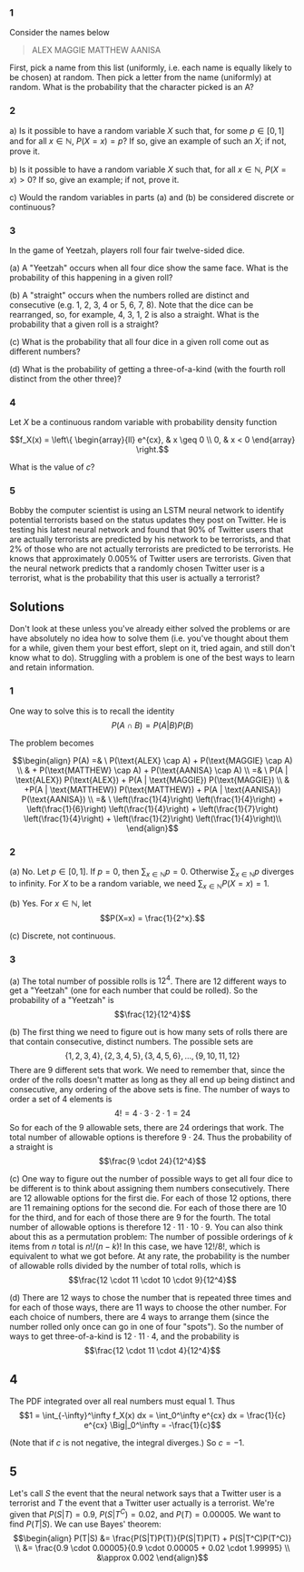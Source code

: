 ### 1

Consider the names below

> ALEX MAGGIE MATTHEW AANISA

First, pick a name from this list (uniformly, i.e. each name is equally likely to be chosen) at random. Then pick a letter from the name (uniformly) at random. What is the probability that the character picked is an A?

### 2

a) Is it possible to have a random variable $X$ such that, for some $p \in [0,1]$ and for all $x \in \mathbb{N}$, $P(X=x) = p$? If so, give an example of such an $X$; if not, prove it.

b) Is it possible to have a random variable $X$ such that, for all $x \in \mathbb{N}$, $P(X=x) > 0$? If so, give an example; if not, prove it.

c) Would the random variables in parts (a) and (b) be considered discrete or continuous?

### 3

In the game of Yeetzah, players roll four fair twelve-sided dice.

(a) A "Yeetzah" occurs when all four dice show the same face. What is the probability of this happening in a given roll?

(b) A "straight" occurs when the numbers rolled are distinct and consecutive (e.g. 1, 2, 3, 4 or 5, 6, 7, 8). Note that the dice can be rearranged, so, for example, 4, 3, 1, 2 is also a straight. What is the probability that a given roll is a straight?

(c) What is the probability that all four dice in a given roll come out as different numbers?

(d) What is the probability of getting a three-of-a-kind (with the fourth roll distinct from the other three)?

### 4

Let $X$ be a continuous random variable with probability density function

$$f_X(x) = \left\{ \begin{array}{ll}
e^{cx}, & x \geq 0 \\
0, & x < 0
\end{array} \right.$$

What is the value of $c$?

### 5

Bobby the computer scientist is using an LSTM neural network to identify potential terrorists based on the status updates they post on Twitter. He is testing his latest neural network and found that 90% of Twitter users that are actually terrorists are predicted by his network to be terrorists, and that 2% of those who are not actually terrorists are predicted to be terrorists. He knows that approximately 0.005% of Twitter users are terrorists. Given that the neural network predicts that a randomly chosen Twitter user is a terrorist, what is the probability that this user is actually a terrorist?

## Solutions

Don't look at these unless you've already either solved the problems or are have absolutely no idea how to solve them (i.e. you've thought about them for a while, given them your best effort, slept on it, tried again, and still don't know what to do). Struggling with a problem is one of the best ways to learn and retain information.

### 1

One way to solve this is to recall the identity
$$P(A \cap B) = P(A | B) P(B)$$

The problem becomes

$$\begin{align}
P(A) =& \ P(\text{ALEX} \cap A) + P(\text{MAGGIE} \cap A)  \\
& + P(\text{MATTHEW} \cap A) + P(\text{AANISA} \cap A) \\
=& \ P(A | \text{ALEX}) P(\text{ALEX}) + P(A | \text{MAGGIE}) P(\text{MAGGIE})  \\
& +P(A | \text{MATTHEW}) P(\text{MATTHEW}) + P(A | \text{AANISA}) P(\text{AANISA}) \\
=& \ \left(\frac{1}{4}\right) \left(\frac{1}{4}\right) + \left(\frac{1}{6}\right) \left(\frac{1}{4}\right) + \left(\frac{1}{7}\right) \left(\frac{1}{4}\right) + \left(\frac{1}{2}\right) \left(\frac{1}{4}\right)\\
\end{align}$$

### 2

(a) No. Let $p \in [0, 1]$. If $p = 0$, then $\sum_{x \in \mathbb{N}} p = 0$. Otherwise $\sum_{x \in \mathbb{N}} p$ diverges to infinity. For $X$ to be a random variable, we need $\sum_{x \in \mathbb{N}} P(X=x) = 1$.

(b) Yes. For $x \in \mathbb{N}$, let $$P(X=x) = \frac{1}{2^x}.$$

(c) Discrete, not continuous.

### 3

(a) The total number of possible rolls is $12^4$. There are 12 different ways to get a "Yeetzah" (one for each number that could be rolled). So the probability of a "Yeetzah" is
$$\frac{12}{12^4}$$

(b) The first thing we need to figure out is how many sets of rolls there are that contain consecutive, distinct numbers. The possible sets are
$$\{1,2,3,4\}, \{2,3,4,5\}, \{3,4,5,6\}, \dots, \{9,10,11,12\}$$
There are 9 different sets that work. We need to remember that, since the order of the rolls doesn't matter as long as they all end up being distinct and consecutive, any ordering of the above sets is fine. The number of ways to order a set of 4 elements is
$$4! = 4 \cdot 3 \cdot 2 \cdot 1 = 24$$
So for each of the 9 allowable sets, there are 24 orderings that work. The total number of allowable options is therefore $9 \cdot 24$. Thus the probability of a straight is
$$\frac{9 \cdot 24}{12^4}$$

(c) One way to figure out the number of possible ways to get all four dice to be different is to think about assigning them numbers consecutively. There are 12 allowable options for the first die. For each of those 12 options, there are 11 remaining options for the second die. For each of those there are 10 for the third, and for each of those there are 9 for the fourth. The total number of allowable options is therefore $12 \cdot 11 \cdot 10 \cdot 9$. You can also think about this as a permutation problem: The number of possible orderings of $k$ items from $n$ total is $n!/(n-k)!$ In this case, we have $12!/8!$, which is equivalent to what we got before. At any rate, the probability is the number of allowable rolls divided by the number of total rolls, which is
$$\frac{12 \cdot 11 \cdot 10 \cdot 9}{12^4}$$

(d) There are 12 ways to chose the number that is repeated three times and for each of those ways, there are 11 ways to choose the other number. For each choice of numbers, there are 4 ways to arrange them (since the number rolled only once can go in one of four "spots"). So the number of ways to get three-of-a-kind is $12 \cdot 11 \cdot 4$, and the probability is
$$\frac{12 \cdot 11 \cdot 4}{12^4}$$

## 4

The PDF integrated over all real numbers must equal 1. Thus
$$1 = \int_{-\infty}^\infty f_X(x) dx = \int_0^\infty e^{cx} dx = \frac{1}{c} e^{cx} \Big|_0^\infty = -\frac{1}{c}$$

(Note that if $c$ is not negative, the integral diverges.) So $c = -1$.

## 5

Let's call $S$ the event that the neural network says that a Twitter user is a terrorist and $T$ the event that a Twitter user actually is a terrorist. We're given that $P(S|T) = 0.9$, $P(S|T^C) = 0.02$, and $P(T) = 0.00005.$ We want to find $P(T|S)$. We can use Bayes' theorem:
$$\begin{align}
P(T|S) &= \frac{P(S|T)P(T)}{P(S|T)P(T) + P(S|T^C)P(T^C)} \\
&= \frac{0.9 \cdot 0.00005}{0.9 \cdot 0.00005 + 0.02 \cdot 1.99995} \\
&\approx 0.002
\end{align}$$
